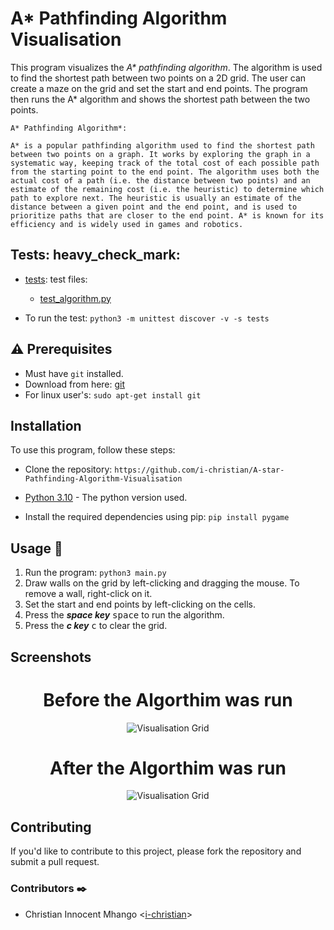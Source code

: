 # A* Pathfinding Algorithm Visualisation

This program visualizes the *A\* pathfinding algorithm*. The algorithm is used to find the shortest path between two points on a 2D grid. The user can create a maze on the grid and set the start and end points. The program then runs the A* algorithm and shows the shortest path between the two points.


```
A* Pathfinding Algorithm*:  

A* is a popular pathfinding algorithm used to find the shortest path between two points on a graph. It works by exploring the graph in a systematic way, keeping track of the total cost of each possible path from the starting point to the end point. The algorithm uses both the actual cost of a path (i.e. the distance between two points) and an estimate of the remaining cost (i.e. the heuristic) to determine which path to explore next. The heuristic is usually an estimate of the distance between a given point and the end point, and is used to prioritize paths that are closer to the end point. A* is known for its efficiency and is widely used in games and robotics.

```

## Tests: heavy_check_mark:

* [tests](./tests/): test files:
    * [test_algorithm.py](./tests/test_algorithm.py)

* To run the test:
```python3 -m unittest discover -v -s tests```

## :warning: Prerequisites

* Must have `git` installed.
* Download from here: [git](https://git-scm.com/downloads)
* For linux user's: ```sudo apt-get install git```

## Installation

To use this program, follow these steps:

* Clone the repository:
```https://github.com/i-christian/A-star-Pathfinding-Algorithm-Visualisation```

* [Python 3.10](https://www.python.org/downloads/release/python-31010/) - The python version used.

* Install the required dependencies using pip:
```pip install pygame```


## Usage :running:

1. Run the program:
```python3 main.py```
2. Draw walls on the grid by left-clicking and dragging the mouse. To remove a wall, right-click on it.
3. Set the start and end points by left-clicking on the cells.
4. Press the ***space key*** <kbd>space</kbd> to run the algorithm.
5. Press the ***c key*** <kbd>c</kbd> to clear the grid.

## Screenshots

<h1 align="center">Before the Algorthim was run</h1>
<p align="center">
<img src="https://github.com/i-christian/A-star-Pathfinding-Algorithm-Visualisation/blob/main/assets/images/before_run.png" alt="Visualisation Grid">
</p>

<h1 align="center">After the Algorthim was run</h1>
<p align="center">
<img src="https://github.com/i-christian/A-star-Pathfinding-Algorithm-Visualisation/blob/main/assets/images/after_run.png" alt="Visualisation Grid">
</p>

## Contributing

If you'd like to contribute to this project, please fork the repository and submit a pull request.

### Contributors :black_nib:
* Christian Innocent Mhango <[i-christian](https://github.com/i-christian)>